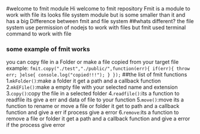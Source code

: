 #welcome to fmit module
Hi welcome to fmit repository 
Fmit is a module to work with file 
its looks file system module but is some smaller than it and has a big Difference between fmit and file system
##whats different?
the file system use permission of nodejs to work with files 
but fmit used terminal command to work with file 
### some example of fmit works
you can copy file in a Folder  or make a file copied from your target file 
example:
`fmit.copy("./test","./public/",function(err){
  if(err){
     throw err;
  }else{
     console.log("copied!!!");
  }
});`
##the list of fmit functions
1.`mkFolder()`:make a folder it get a path and a callback function
2.`mkEFile()`:make a empty file with your selected name and extension 
3.`copy()`:copy the file in a selected folder 
4.`readfile()`:its a function to readfile its give a err and data of file to your function
5.`move()`:move its a function to rename or move a file or folder it get to path and a callback function and give a err if process give a error 
6.`remove`:its a function to remove a file or folder it get a path and a callback function and give a error if the process give error
